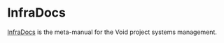 # InfraDocs

[InfraDocs](https://infradocs.voidlinux.org/) is the meta-manual for the
Void project systems management.

